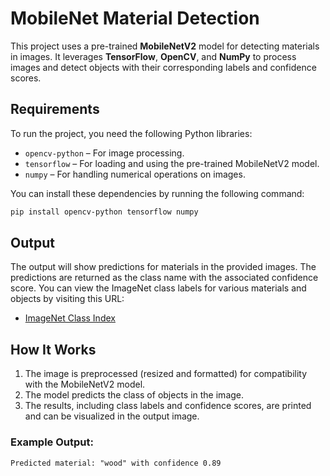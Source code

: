 
# MobileNet Material Detection

This project uses a pre-trained **MobileNetV2** model for detecting materials in images. It leverages **TensorFlow**, **OpenCV**, and **NumPy** to process images and detect objects with their corresponding labels and confidence scores.

## Requirements

To run the project, you need the following Python libraries:

- `opencv-python` – For image processing.
- `tensorflow` – For loading and using the pre-trained MobileNetV2 model.
- `numpy` – For handling numerical operations on images.

You can install these dependencies by running the following command:

```bash
pip install opencv-python tensorflow numpy
```

## Output

The output will show predictions for materials in the provided images. The predictions are returned as the class name with the associated confidence score. You can view the ImageNet class labels for various materials and objects by visiting this URL:

- [ImageNet Class Index](https://storage.googleapis.com/download.tensorflow.org/data/imagenet_class_index.json)

## How It Works

1. The image is preprocessed (resized and formatted) for compatibility with the MobileNetV2 model.
2. The model predicts the class of objects in the image.
3. The results, including class labels and confidence scores, are printed and can be visualized in the output image.

### Example Output:
```text
Predicted material: "wood" with confidence 0.89
```
